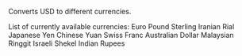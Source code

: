 Converts USD to different currencies.

List of currently available currencies:
Euro
Pound Sterling
Iranian Rial
Japanese Yen
Chinese Yuan 
Swiss Franc
Australian Dollar
Malaysian Ringgit
Israeli Shekel
Indian Rupees

